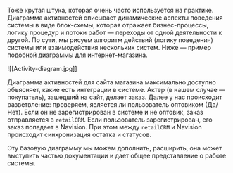 
Тоже крутая штука, которая очень часто используется на практике. Диаграмма активностей описывает динамические аспекты поведения системы в виде блок-схемы, которая отражает бизнес-процессы, логику процедур и потоки работ — переходы от одной деятельности к другой. По сути, мы рисуем алгоритм действий (логику поведения) системы или взаимодействия нескольких систем. Ниже — пример подобной диаграммы для интернет-магазина.

![[Activity-diagram.jpg]]

Диаграмма активностей для сайта магазина максимально доступно объясняет, какие есть интеграции в системе. Актер (в нашем случае — покупатель), зашедший на сайт, делает заказ. Далее у нас происходит разветвление: проверяем, является ли пользователь оптовиком (Да/Нет). Если он не зарегистрирован в системе и не оптовик, заказ отправляется в `retailCRM`. Если пользователь зарегистрирован, его заказ попадает в Navision. При этом между `retailCRM` и Navision происходит синхронизация остатка и статусов.

Эту базовую диаграмму мы можем дополнить, расширить, она может выступить частью документации и дает общее представление о работе системы.